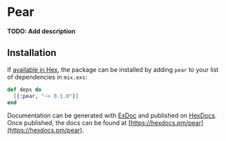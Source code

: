 # Pear

**TODO: Add description**

## Installation

If [available in Hex](https://hex.pm/docs/publish), the package can be installed
by adding `pear` to your list of dependencies in `mix.exs`:

```elixir
def deps do
  [{:pear, "~> 0.1.0"}]
end
```

Documentation can be generated with [ExDoc](https://github.com/elixir-lang/ex_doc)
and published on [HexDocs](https://hexdocs.pm). Once published, the docs can
be found at [https://hexdocs.pm/pear](https://hexdocs.pm/pear).

